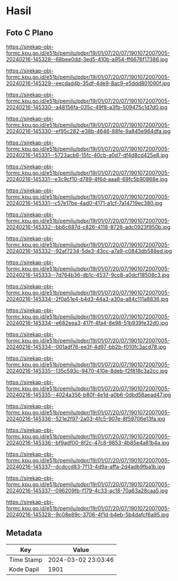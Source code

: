 # Hasil

## Foto C Plano

https://sirekap-obj-formc.kpu.go.id/e51b/pemilu/pdpr/19/01/07/20/07/1901072007005-20240216-145328--68bee0dd-3ed5-410b-a954-ff6676f17386.jpg

https://sirekap-obj-formc.kpu.go.id/e51b/pemilu/pdpr/19/01/07/20/07/1901072007005-20240216-145329--eecdad4b-35df-4de9-8ac9-e5ddd801090f.jpg

https://sirekap-obj-formc.kpu.go.id/e51b/pemilu/pdpr/19/01/07/20/07/1901072007005-20240216-145330--a48156fa-035c-49f8-a3fb-509475c1d7d0.jpg

https://sirekap-obj-formc.kpu.go.id/e51b/pemilu/pdpr/19/01/07/20/07/1901072007005-20240216-145330--ef95c282-e38b-4646-88fe-9a845e964dfa.jpg

https://sirekap-obj-formc.kpu.go.id/e51b/pemilu/pdpr/19/01/07/20/07/1901072007005-20240216-145331--5723acb6-15fc-40cb-a0d7-df4d8cd425e8.jpg

https://sirekap-obj-formc.kpu.go.id/e51b/pemilu/pdpr/19/01/07/20/07/1901072007005-20240216-145331--e3c9cf10-d789-4f6d-aaa8-69fc5b90868e.jpg

https://sirekap-obj-formc.kpu.go.id/e51b/pemilu/pdpr/19/01/07/20/07/1901072007005-20240216-145331--c57e17be-4ad0-4171-a1cf-7a14719ec380.jpg

https://sirekap-obj-formc.kpu.go.id/e51b/pemilu/pdpr/19/01/07/20/07/1901072007005-20240216-145332--bb6c687d-c826-4118-8726-adc0923f950b.jpg

https://sirekap-obj-formc.kpu.go.id/e51b/pemilu/pdpr/19/01/07/20/07/1901072007005-20240216-145332--92af7234-5de3-43cc-a7a9-c0843db588ed.jpg

https://sirekap-obj-formc.kpu.go.id/e51b/pemilu/pdpr/19/01/07/20/07/1901072007005-20240216-145333--7d764b36-db1c-4537-9cc8-a0dcf18508c3.jpg

https://sirekap-obj-formc.kpu.go.id/e51b/pemilu/pdpr/19/01/07/20/07/1901072007005-20240216-145334--2f0a51e4-b4d3-44a3-a30a-a84c111a8836.jpg

https://sirekap-obj-formc.kpu.go.id/e51b/pemilu/pdpr/19/01/07/20/07/1901072007005-20240216-145334--e682eea3-417f-4fa4-8e98-51b939fe32d0.jpg

https://sirekap-obj-formc.kpu.go.id/e51b/pemilu/pdpr/19/01/07/20/07/1901072007005-20240216-145334--001adf76-ee3f-4d97-bb2b-f010fc3acd78.jpg

https://sirekap-obj-formc.kpu.go.id/e51b/pemilu/pdpr/19/01/07/20/07/1901072007005-20240216-145335--135c593c-9470-410e-8deb-f2f818c3a2cc.jpg

https://sirekap-obj-formc.kpu.go.id/e51b/pemilu/pdpr/19/01/07/20/07/1901072007005-20240216-145335--4024a356-b80f-4e1d-a0b6-0dbd58aead47.jpg

https://sirekap-obj-formc.kpu.go.id/e51b/pemilu/pdpr/19/01/07/20/07/1901072007005-20240216-145336--521e2f97-2a03-4fc5-907e-8f59706e13fa.jpg

https://sirekap-obj-formc.kpu.go.id/e51b/pemilu/pdpr/19/01/07/20/07/1901072007005-20240216-145336--bf9adf00-8f2c-47c8-9853-4b85e4a81b4a.jpg

https://sirekap-obj-formc.kpu.go.id/e51b/pemilu/pdpr/19/01/07/20/07/1901072007005-20240216-145337--dcdccd83-7f13-4d9a-affa-2d4adb9fba1b.jpg

https://sirekap-obj-formc.kpu.go.id/e51b/pemilu/pdpr/19/01/07/20/07/1901072007005-20240216-145337--096209fb-f179-4c33-ac18-70a63a28caa5.jpg

https://sirekap-obj-formc.kpu.go.id/e51b/pemilu/pdpr/19/01/07/20/07/1901072007005-20240216-145328--9c08e89c-3706-4f1d-b4eb-5b4dafcf6a95.jpg


## Metadata

| Key        | Value               |
| ---------- | ------------------- |
| Time Stamp | 2024-03-02 23:03:46 |
| Kode Dapil | 1901                |



